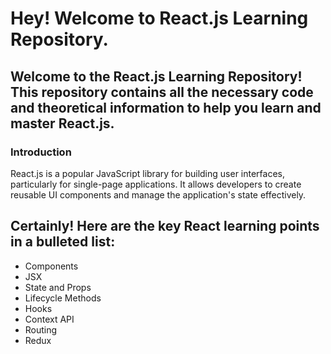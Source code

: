 # Hey! Welcome to React.js Learning Repository.

## Welcome to the React.js Learning Repository! This repository contains all the necessary code and theoretical information to help you learn and master React.js.

### Introduction

React.js is a popular JavaScript library for building user interfaces, particularly for single-page applications. It allows developers to create reusable UI components and manage the application's state effectively.


## Certainly! Here are the key React learning points in a bulleted list:

- Components
- JSX
- State and Props
- Lifecycle Methods
- Hooks
- Context API
- Routing
- Redux

